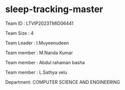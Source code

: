 # sleep-tracking-master
Team ID : LTVIP2023TMID06441

Team Size : 4

Team Leader : I.Muyeenudeen

Team member : M.Nanda Kumar

Team member : Abdul rahaman basha

Team member : L.Sathya velu

Department: COMPUTER SCIENCE AND ENGINEERING
